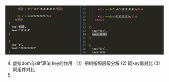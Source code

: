 ![image-20200725170359952](asserts/vue%E8%99%9A%E6%8B%9FDOM/image-20200725170359952.png)





4. 虚拟dom与diff算法 key的作用
（1）把树按照层级分解
(2) 同key值对比
(3) 同组件对比
5. 